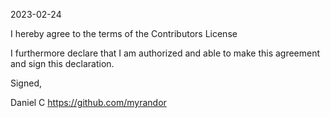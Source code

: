 2023-02-24

I hereby agree to the terms of the Contributors License

I furthermore declare that I am authorized and able to make this
agreement and sign this declaration.

Signed,

Daniel C
https://github.com/myrandor
